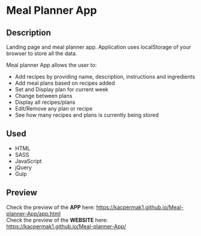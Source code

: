 # Meal Planner App

## Description

Landing page and meal planner app. Application uses localStorage of your browser to store all the data.<br>

Meal planner App allows the user to:<br>

- Add recipes by providing name, description, instructions and ingredients
- Add meal plans based on recipes added
- Set and Display plan for current week
- Change between plans
- Display all recipes/plans
- Edit/Remove any plan or recipe
- See how many recipes and plans is currently being stored

## Used

- HTML
- SASS
- JavaScript
- jQuery
- Gulp

## Preview

Check the preview of the <b>APP</b> here: https://kacpermak1.github.io/Meal-planner-App/app.html <br>
Check the preview of the <b>WEBSITE</b> here: https://kacpermak1.github.io/Meal-planner-App/

